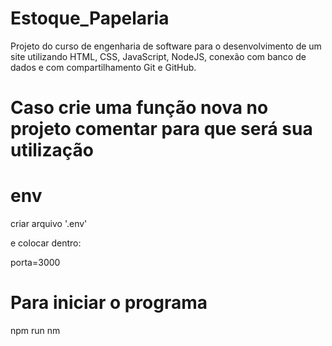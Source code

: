 # Estoque_Papelaria

Projeto do curso de engenharia de software para o desenvolvimento de um site utilizando HTML, CSS, JavaScript, NodeJS, conexão com banco de dados e com compartilhamento Git e GitHub.

# Caso crie uma função nova no projeto comentar para que será sua utilização 
# env

criar arquivo '.env'

e colocar dentro:

porta=3000

# Para iniciar o programa 

npm run nm